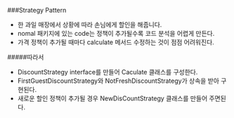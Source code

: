 ###Strategy Pattern

- 한 과일 매장에서 상황에 따라 손님에게 할인을 해줍니다.
- nomal 패키지에 있는 code는 정책이 추가될수록 코드 분석을 어렵게 만든다.
- 가격 정책이 추가될 때마다 calculate 메서드 수정하는 것이 점점 어려워진다.

#####따라서
- DiscountStrategy interface를 만들어 Caculate 클래스를 구성한다.
- FirstGuestDiscountStrategy와 NotFreshDiscountStrategy가 상속을 받아 구현된다.
- 새로운 할인 정책이 추가될 경우 NewDisCountStrategy 클래스를 만들어 주면된다.


